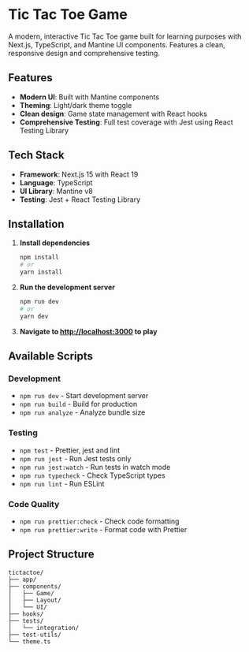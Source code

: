 # Tic Tac Toe Game

A modern, interactive Tic Tac Toe game built for learning purposes with Next.js, TypeScript, and Mantine UI components. Features a clean, responsive design and comprehensive testing.

## Features

- **Modern UI**: Built with Mantine components
- **Theming**: Light/dark theme toggle
- **Clean design**: Game state management with React hooks
- **Comprehensive Testing**: Full test coverage with Jest using React Testing Library

## Tech Stack

- **Framework**: Next.js 15 with React 19
- **Language**: TypeScript
- **UI Library**: Mantine v8
- **Testing**: Jest + React Testing Library

## Installation

1. **Install dependencies**

   ```bash
   npm install
   # or
   yarn install
   ```

2. **Run the development server**

   ```bash
   npm run dev
   # or
   yarn dev
   ```

3. **Navigate to [http://localhost:3000]() to play**

## Available Scripts

### Development

- `npm run dev` - Start development server
- `npm run build` - Build for production
- `npm run analyze` - Analyze bundle size

### Testing

- `npm test` - Prettier, jest and lint
- `npm run jest` - Run Jest tests only
- `npm run jest:watch` - Run tests in watch mode
- `npm run typecheck` - Check TypeScript types
- `npm run lint` - Run ESLint

### Code Quality

- `npm run prettier:check` - Check code formatting
- `npm run prettier:write` - Format code with Prettier

## Project Structure

```
tictactoe/
├── app/
├── components/
│   ├── Game/
│   ├── Layout/
│   └── UI/
├── hooks/
├── tests/
│   └── integration/
├── test-utils/
└── theme.ts
```
